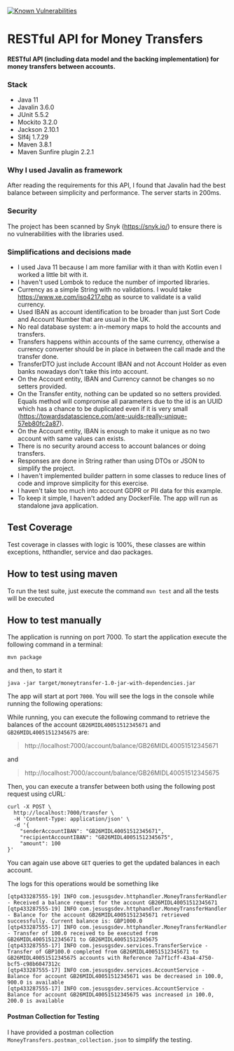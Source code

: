 [![Known Vulnerabilities](https://snyk.io/test/github/jesusgsdev/moneytransferexample/badge.svg?targetFile=pom.xml)](https://snyk.io/test/github/jesusgsdev/moneytransferexample?targetFile=pom.xml)
# RESTful API for Money Transfers

#### RESTful API (including data model and the backing implementation) for money transfers between accounts.

### Stack
- Java 11
- Javalin 3.6.0
- JUnit 5.5.2
- Mockito 3.2.0
- Jackson 2.10.1
- Slf4j 1.7.29
- Maven 3.8.1
- Maven Sunfire plugin 2.2.1

### Why I used Javalin as framework
After reading the requirements for this API, I found that Javalin had the best balance between simplicity and performance. The server starts in 200ms.

### Security
The project has been scanned by Snyk (https://snyk.io/) to ensure there is no vulnerabilities with the libraries used.

### Simplifications and decisions made
- I used Java 11 because I am more familiar with it than with Kotlin even I worked a little bit with it.
- I haven't used Lombok to reduce the number of imported libraries.
- Currency as a simple String with no validations. I would take https://www.xe.com/iso4217.php as source to validate is a valid currency.
- Used IBAN as account identification to be broader than just Sort Code and Account Number that are usual in the UK.
- No real database system: a in-memory maps to hold the accounts and transfers.
- Transfers happens within accounts of the same currency, otherwise a currency converter should be in place in between the call made and the transfer done.
- TransferDTO just include Account IBAN and not Account Holder as even banks nowadays don't take this into account.
- On the Account entity, IBAN and Currency cannot be changes so no setters provided.
- On the Transfer entity, nothing can be updated so no setters provided. Equals method will compromise all parameters due to the id is an UUID which has a chance to be duplicated even if it is very small (https://towardsdatascience.com/are-uuids-really-unique-57eb80fc2a87).
- On the Account entity, IBAN is enough to make it unique as no two account with same values can exists.
- There is no security around access to account balances or doing transfers.
- Responses are done in String rather than using DTOs or JSON to simplify the project.
- I haven't implemented builder pattern in some classes to reduce lines of code and improve simplicity for this exercise.
- I haven't take too much into account GDPR or PII data for this example.
- To keep it simple, I haven't added any DockerFile. The app will run as standalone java application.

## Test Coverage
Test coverage in classes with logic is 100%, these classes are within exceptions, htthandler, service and dao packages.

## How to test using maven
To run the test suite, just execute the command `mvn test` and all the tests will be executed

## How to test manually
The application is running on port 7000.
To start the application execute the following command in a terminal:
```
mvn package
```
and then, to start it
```
java -jar target/moneytransfer-1.0-jar-with-dependencies.jar
```

The app will start at port `7000`. You will see the logs in the console while running the following operations:

While running, you can execute the following command to retrieve the balances of the account `GB26MIDL40051512345671` and `GB26MIDL40051512345675` are:
> http://localhost:7000/account/balance/GB26MIDL40051512345671

and
> http://localhost:7000/account/balance/GB26MIDL40051512345675

Then, you can execute a transfer between both using the following post request using cURL:

```
curl -X POST \
  http://localhost:7000/transfer \
  -H 'Content-Type: application/json' \
  -d '{
    "senderAccountIBAN": "GB26MIDL40051512345671",
    "recipientAccountIBAN": "GB26MIDL40051512345675",
    "amount": 100
}'
```
You can again use above `GET` queries to get the updated balances in each account.

The logs for this operations would be something like
```
[qtp433287555-19] INFO com.jesusgsdev.httphandler.MoneyTransferHandler - Received a balance request for the account GB26MIDL40051512345671
[qtp433287555-19] INFO com.jesusgsdev.httphandler.MoneyTransferHandler - Balance for the account GB26MIDL40051512345671 retrieved successfully. Current balance is: GBP1000.0
[qtp433287555-17] INFO com.jesusgsdev.httphandler.MoneyTransferHandler - Transfer of 100.0 received to be executed from GB26MIDL40051512345671 to GB26MIDL40051512345675
[qtp433287555-17] INFO com.jesusgsdev.services.TransferService - Transfer of GBP100.0 completed from GB26MIDL40051512345671 to GB26MIDL40051512345675 accounts with Reference 7a7f1cff-43a4-4750-bcf5-c98b6047312c
[qtp433287555-17] INFO com.jesusgsdev.services.AccountService - Balance for account GB26MIDL40051512345671 was be decreased in 100.0, 900.0 is available
[qtp433287555-17] INFO com.jesusgsdev.services.AccountService - Balance for account GB26MIDL40051512345675 was increased in 100.0, 200.0 is available
```

#### Postman Collection for Testing
I have provided a postman collection `MoneyTransfers.postman_collection.json` to simplify the testing.